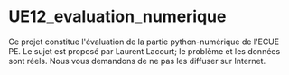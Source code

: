 # UE12_evaluation_numerique
Ce projet constitue l'évaluation de la partie python-numérique de l'ECUE PE. Le sujet est proposé par Laurent Lacourt; le problème et les données sont réels. Nous vous demandons de ne pas les diffuser sur Internet.
